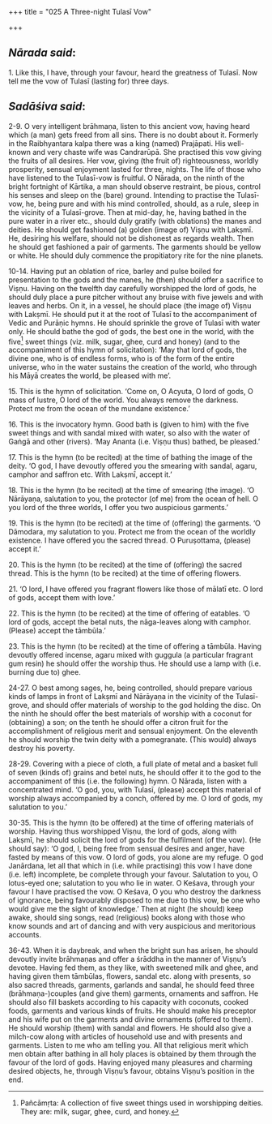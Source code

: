 +++
title = "025 A Three-night Tulasī Vow"

+++
 

## *Nārada said*:

1\. Like this, I have, through your favour, heard the greatness of Tulasī. Now tell me the vow of Tulasī (lasting for) three days.

## *Sadāśiva said*:

2-9. O very intelligent brāhmaṇa, listen to this ancient vow, having heard which (a man) gets freed from all sins. There is no doubt about it. Formerly in the Raibhyantara kalpa there was a king (named) Prajāpati. His well-known and very chaste wife was Candrarūpā. She practised this vow giving the fruits of all desires. Her vow, giving (the fruit of) righteousness, worldly prosperity, sensual enjoyment lasted for three, nights. The life of those who have listened to the Tulasī-vow is fruitful. O Nārada, on the ninth of the bright fortnight of Kārtika, a man should observe restraint, be pious, control his senses and sleep on the (bare) ground. Intending to practise the Tulasī-vow, he, being pure and with his mind controlled, should, as a rule, sleep in the vicinity of a Tulasī-grove. Then at mid-day, he, having bathed in the pure water in a river etc., should duly gratify (with oblations) the manes and deities. He should get fashioned (a) golden (image of) Viṣṇu with Lakṣmī. He, desiring his welfare, should not be dishonest as regards wealth. Then he should get fashioned a pair of garments. The garments should be yellow or white. He should duly commence the propitiatory rite for the nine planets.

10-14. Having put an oblation of rice, barley and pulse boiled for presentation to the gods and the manes, he (then) should offer a sacrifice to Viṣṇu. Having on the twelfth day carefully worshipped the lord of gods, he should duly place a pure pitcher without any bruise with five jewels and with leaves and herbs. On it, in a vessel, he should place (the image of) Viṣṇu with Lakṣmī. He should put it at the root of Tulasī to the accompaniment of Vedic and Purāṇic hymns. He should sprinkle the grove of Tulasī with water only. He should bathe the god of gods, the best one in the world, with the five[^1] sweet things (viz. milk, sugar, ghee, curd and honey) (and to the accompaniment of this hymn of solicitation): ‘May that lord of gods, the divine one, who is of endless forms, who is of the form of the entire universe, who in the water sustains the creation of the world, who through his Māyā creates the world, be pleased with me’.

[^1]:  Pañcāmṛta: A collection of five sweet things used in worshipping deities. They are: milk, sugar, ghee, curd, and honey.

15\. This is the hymn of solicitation. ‘Come on, O Acyuta, O lord of gods, O mass of lustre, O lord of the world. You always remove the darkness. Protect me from the ocean of the mundane existence.’

16\. This is the invocatory hymn. Good bath is (given to him) with the five sweet things and with sandal mixed with water, so also with the water of Gaṅgā and other (rivers). ‘May Ananta (i.e. Viṣṇu thus) bathed, be pleased.’

17\. This is the hymn (to be recited) at the time of bathing the image of the deity. ‘O god, I have devoutly offered you the smearing with sandal, agaru, camphor and saffron etc. With Lakṣmī, accept it.’

18\. This is the hymn (to be recited) at the time of smearing (the image). ‘O Nārāyaṇa, salutation to you, the protector (of me) from the ocean of hell. O you lord of the three worlds, I offer you two auspicious garments.’

19\. This is the hymn (to be recited) at the time of (offering) the garments. ‘O Dāmodara, my salutation to you. Protect me from the ocean of the worldly existence. I have offered you the sacred thread. O Puruṣottama, (please) accept it.’

20\. This is the hymn (to be recited) at the time of (offering) the sacred thread. This is the hymn (to be recited) at the time of offering flowers.

21\. ‘O lord, I have offered you fragrant flowers like those of mālatī etc. O lord of gods, accept them with love.’

22\. This is the hymn (to be recited) at the time of offering of eatables. ‘O lord of gods, accept the betal nuts, the nāga-leaves along with camphor. (Please) accept the tāmbūla.’

23\. This is the hymn (to be recited) at the time of offering a tāmbūla. Having devoutly offered incense, agaru mixed with guggula (a particular fragrant gum resin) he should offer the worship thus. He should use a lamp with (i.e. burning due to) ghee.

24-27. O best among sages, he, being controlled, should prepare various kinds of lamps in front of Lakṣmī and Nārāyaṇa in the vicinity of the Tulasī-grove, and should offer materials of worship to the god holding the disc. On the ninth he should offer the best materials of worship with a coconut for (obtaining) a son; on the tenth he should offer a citron fruit for the accomplishment of religious merit and sensual enjoyment. On the eleventh he should worship the twin deity with a pomegranate. (This would) always destroy his poverty.

28-29. Covering with a piece of cloth, a full plate of metal and a basket full of seven (kinds of) grains and betel nuts, he should offer it to the god to the accompaniment of this (i.e. the following) hymn. O Nārada, listen with a concentrated mind. ‘O god, you, with Tulasī, (please) accept this material of worship always accompanied by a conch, offered by me. O lord of gods, my salutation to you.’

30-35. This is the hymn (to be offered) at the time of offering materials of worship. Having thus worshipped Viṣṇu, the lord of gods, along with Lakṣmī, he should solicit the lord of gods for the fulfilment (of the vow). (He should say): ‘O god, I, being free from sensual desires and anger, have fasted by means of this vow. O lord of gods, you alone are my refuge. O god Janārdana, let all that which in (i.e. while practising) this vow I have done (i.e. left) incomplete, be complete through your favour. Salutation to you, O lotus-eyed one; salutation to you who lie in water. O Keśava, through your favour I have practised the vow. O Keśava, O you who destroy the darkness of ignorance, being favourably disposed to me due to this vow, be one who would give me the sight of knowledge.’ Then at night (he should) keep awake, should sing songs, read (religious) books along with those who know sounds and art of dancing and with very auspicious and meritorious accounts.

36-43. When it is daybreak, and when the bright sun has arisen, he should devoutly invite brāhmaṇas and offer a śrāddha in the manner of Viṣṇu’s devotee. Having fed them, as they like, with sweetened milk and ghee, and having given them tāmbūlas, flowers, sandal etc. along with presents, so also sacred threads, garments, garlands and sandal, he should feed three (brāhmaṇa-)couples (and give them) garments, ornaments and saffron. He should also fill baskets according to his capacity with coconuts, cooked foods, garments and various kinds of fruits. He should make his preceptor and his wife put on the garments and divine ornaments (offered to them). He should worship (them) with sandal and flowers. He should also give a milch-cow along with articles of household use and with presents and garments. Listen to me who am telling you. All that religious merit which men obtain after bathing in all holy places is obtained by them through the favour of the lord of gods. Having enjoyed many pleasures and charming desired objects, he, through Viṣṇu’s favour, obtains Viṣṇu’s position in the end.



